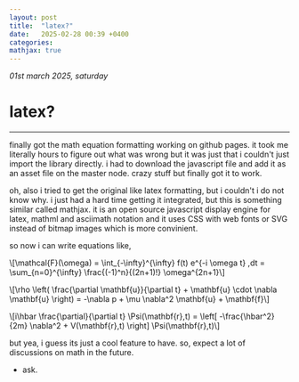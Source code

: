 ```yaml
---
layout: post
title:  "latex?"
date:   2025-02-28 00:39 +0400
categories:
mathjax: true
---
```


_01st march 2025, saturday_

# latex?
---

finally got the math equation formatting working on github pages. it took me literally hours to figure out what was wrong but it was just that i couldn't just import the library directly. i had to download the javascript file and add it as an asset file on the master node. crazy stuff but finally got it to work.

oh, also i tried to get the original like latex formatting, but i couldn't i do not know why. i just had a hard time getting it integrated, but this is something similar called mathjax. it is an open source javascript display engine for latex, mathml and asciimath notation and it uses CSS with web fonts or SVG instead of bitmap images which is more convinient.

so now i can write equations like,

\\[\mathcal{F}(\omega) = \int_{-\infty}^{\infty} f(t) e^{-i \omega t} \,dt = \sum_{n=0}^{\infty} \frac{(-1)^n}{(2n+1)!} \omega^{2n+1}\\]

\\[\rho \left( \frac{\partial \mathbf{u}}{\partial t} + \mathbf{u} \cdot \nabla \mathbf{u} \right) = -\nabla p + \mu \nabla^2 \mathbf{u} + \mathbf{f}\\]

\\[i\hbar \frac{\partial}{\partial t} \Psi(\mathbf{r},t) = \left[ -\frac{\hbar^2}{2m} \nabla^2 + V(\mathbf{r},t) \right] \Psi(\mathbf{r},t)\\]

but yea, i guess its just a cool feature to have. so, expect a lot of discussions on math in the future.

- ask.
